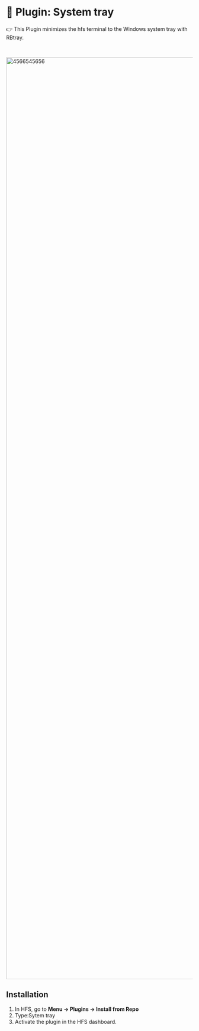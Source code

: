 # 📌 Plugin: System tray

👉 This Plugin minimizes the hfs terminal to the Windows system tray with RBtray.

 

<img width="4405" height="2482" alt="4566545656" src="https://github.com/user-attachments/assets/dcb5ae61-0e0d-4535-ae64-5116a0ffeb11" />



 
## Installation
1. In HFS, go to **Menu → Plugins → Install from Repo**
2. Type:Sytem tray
3. Activate the plugin in the HFS dashboard.


